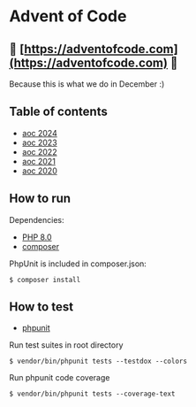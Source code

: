 # Advent of Code
## :christmas_tree: [https://adventofcode.com](https://adventofcode.com) :christmas_tree: 

Because this is what we do in December :)

## Table of contents

* [aoc 2024](https://github.com/alexandrajulius/adventOfCode/tree/main/src/aoc2024)
* [aoc 2023](https://github.com/alexandrajulius/adventOfCode/tree/main/src/aoc2023)
* [aoc 2022](https://github.com/alexandrajulius/adventOfCode/tree/main/src/aoc2022)
* [aoc 2021](https://github.com/alexandrajulius/adventOfCode/tree/main/src/aoc2021)
* [aoc 2020](https://github.com/alexandrajulius/adventOfCode/tree/main/src/aoc2020)

## How to run
Dependencies:

* [PHP 8.0](http://php.net/downloads.php)
* [composer](https://getcomposer.org/)

PhpUnit is included in composer.json:
```
$ composer install
```

## How to test
* [phpunit](https://phpunit.de/getting-started-with-phpunit.html)

Run test suites in root directory
```
$ vendor/bin/phpunit tests --testdox --colors
```
Run phpunit code coverage
```
$ vendor/bin/phpunit tests --coverage-text
```
